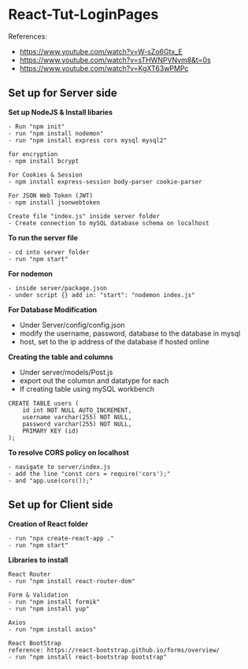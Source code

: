 # React-Tut-LoginPages
References: 
- https://www.youtube.com/watch?v=W-sZo6Gtx_E
- https://www.youtube.com/watch?v=sTHWNPVNvm8&t=0s
- https://www.youtube.com/watch?v=KgXT63wPMPc

## Set up for Server side
**Set up NodeJS & Install libaries**
```
- Run "npm init"
- run "npm install nodemon"
- run "npm install express cors mysql mysql2"

for encryption
- npm install bcrypt

For Cookies & Session
- npm install express-session body-parser cookie-parser

For JSON Web Token (JWT)
- npm install jsonwebtoken

Create file "index.js" inside server folder
- Create connection to mySQL database schema on localhost
```

**To run the server file**
```
- cd into server folder
- run "npm start"
```

**For nodemon**
```
- inside server/package.json
- under script {} add in: "start": "nodemon index.js"
```

**For Database Modification**
- Under Server/config/config.json
- modify the username, password, database to the database in mysql
- host, set to the ip address of the database if hosted online

**Creating the table and columns**
- Under server/models/Post.js
- export out the columsn and datatype for each
- If creating table using mySQL workbench
```
CREATE TABLE users (
    id int NOT NULL AUTO_INCREMENT,
    username varchar(255) NOT NULL,
    password varchar(255) NOT NULL,
    PRIMARY KEY (id)
);
```

**To resolve CORS policy on localhost**
```
- navigate to server/index.js
- add the line "const cors = require('cors');"
- and "app.use(cors());"
```

## Set up for Client side

**Creation of React folder**
```
- run "npx create-react-app ."
- run "npm start"
```

**Libraries to install**
```
React Router
- run "npm install react-router-dom"

Form & Validation
- run "npm install formik"
- run "npm install yup"

Axios
- run "npm install axios"

React BootStrap
reference: https://react-bootstrap.github.io/forms/overview/
- run "npm install react-bootstrap bootstrap"
```